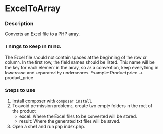 # ExcelToArray
### Description
Converts an Excel file to a PHP array.

### Things to keep in mind.
The Excel file should not contain spaces at the beginning of the row or column. In the first row, the field names should be listed. This name will be the key for each element in the array, so as a convention, keep everything in lowercase and separated by underscores. Example: Product price -> product_price

### Steps to use
1. Install composer with `composer install`.
2. To avoid permission problems, create two empty folders in the root of the product:
    - excel: Where the Excel files to be converted will be stored.
    - result: Where the generated txt files will be saved.
3. Open a shell and run php index.php.
